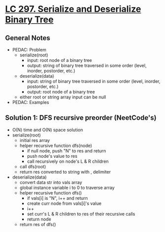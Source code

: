 # [LC 297. Serialize and Deserialize Binary Tree](https://leetcode.com/problems/serialize-and-deserialize-binary-tree/)

## General Notes

- PEDAC: Problem
  - serialize(root)
    - input: root node of a binary tree
    - output: string of binary tree traversed in some order (level, inorder, postorder, etc.)
  - deserialize(data)
    - input: string of binary tree traversed in some order (level, inorder, postorder, etc.)
    - output: root node of a binary tree
  - either root or string array input can be null
- PEDAC: Examples

## Solution 1: DFS recursive preorder (NeetCode's)

- O(N) time and O(N) space solution
- serialize(root)
  - initial res array
  - helper recursive function dfs(node)
    - if null node, push "N" to res and return
    - push node's value to res
    - call recursively on node's L & R children
  - call dfs(root)
  - return res converted to string with , delimiter
- deserialize(data)
  - convert data str into vals array
  - global instance variable i to 0 to traverse array
  - helper recursive function dfs()
    - if vals\[i] is "N", i++ and return
    - create curr node from vals\[i]'s value
    - i++
    - set curr's L & R children to res of their recursive calls
    - return node
  - return res of dfs()